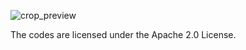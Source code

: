 ![crop_preview](https://github.com/user-attachments/assets/6d6757dc-a21f-40a9-bb25-403701221dc4)

The codes are licensed under the Apache 2.0 License. 
